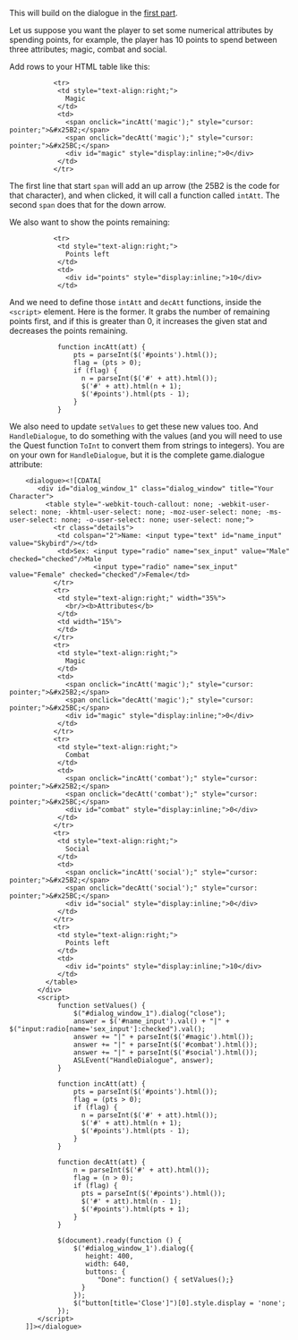 This will build on the dialogue in the [first part](ui-dialogue.html). 

Let us suppose you want the player to set some numerical attributes by spending points, for example, the player has 10 points to spend between three attributes; magic, combat and social.

Add rows to your HTML table like this:
```
           <tr>
            <td style="text-align:right;">
              Magic
            </td>
            <td>
              <span onclick="incAtt('magic');" style="cursor: pointer;">&#x25B2;</span>
              <span onclick="decAtt('magic');" style="cursor: pointer;">&#x25BC;</span>
              <div id="magic" style="display:inline;">0</div>
            </td>
           </tr> 
```
The first line that start `span` will add an up arrow (the 25B2 is the code for that character), and when clicked, it will call a function called `intAtt`. The second `span` does that for the down arrow.

We also want to show the points remaining:
```
           <tr>
            <td style="text-align:right;">
              Points left
            </td>
            <td>
              <div id="points" style="display:inline;">10</div>
            </td>
```
And we need to define those `intAtt` and `decAtt` functions, inside the `<script>` element. Here is the former. It grabs the number of remaining points first, and if this is greater than 0, it increases the given stat and decreases the points remaining.
```
            function incAtt(att) {
                pts = parseInt($('#points').html());
                flag = (pts > 0);
                if (flag) {
                  n = parseInt($('#' + att).html());
                  $('#' + att).html(n + 1);
                  $('#points').html(pts - 1);
                }
            }
```
We also need to update `setValues` to get these new values too. And `HandleDialogue`, to do something with the values (and you will need to use the Quest function `ToInt` to convert them from strings to integers). You are on your own for `HandleDialogue`, but it is the complete game.dialogue attribute:
```
    <dialogue><![CDATA[
       <div id="dialog_window_1" class="dialog_window" title="Your Character">
         <table style="-webkit-touch-callout: none; -webkit-user-select: none; -khtml-user-select: none; -moz-user-select: none; -ms-user-select: none; -o-user-select: none; user-select: none;">
           <tr class="details">
            <td colspan="2">Name: <input type="text" id="name_input" value="Skybird"/></td>
            <td>Sex: <input type="radio" name="sex_input" value="Male" checked="checked"/>Male
                     <input type="radio" name="sex_input" value="Female" checked="checked"/>Female</td>
           </tr>
           <tr>
            <td style="text-align:right;" width="35%">
              <br/><b>Attributes</b>
            </td>
            <td width="15%">
            </td>
           </tr> 
           <tr>
            <td style="text-align:right;">
              Magic
            </td>
            <td>
              <span onclick="incAtt('magic');" style="cursor: pointer;">&#x25B2;</span>
              <span onclick="decAtt('magic');" style="cursor: pointer;">&#x25BC;</span>
              <div id="magic" style="display:inline;">0</div>
            </td>
           </tr> 
           <tr>
            <td style="text-align:right;">
              Combat
            </td>
            <td>
              <span onclick="incAtt('combat');" style="cursor: pointer;">&#x25B2;</span>
              <span onclick="decAtt('combat');" style="cursor: pointer;">&#x25BC;</span>
              <div id="combat" style="display:inline;">0</div>
            </td>
           </tr> 
           <tr>
            <td style="text-align:right;">
              Social
            </td>
            <td>
              <span onclick="incAtt('social');" style="cursor: pointer;">&#x25B2;</span>
              <span onclick="decAtt('social');" style="cursor: pointer;">&#x25BC;</span>
              <div id="social" style="display:inline;">0</div>
            </td>
           </tr> 
           <tr>
            <td style="text-align:right;">
              Points left
            </td>
            <td>
              <div id="points" style="display:inline;">10</div>
            </td>
         </table>
       </div>
       <script>
            function setValues() {
                $("#dialog_window_1").dialog("close");
                answer = $('#name_input').val() + "|" + $("input:radio[name='sex_input']:checked").val();
                answer += "|" + parseInt($('#magic').html()); 
                answer += "|" + parseInt($('#combat').html()); 
                answer += "|" + parseInt($('#social').html()); 
                ASLEvent("HandleDialogue", answer);
            }
            
            function incAtt(att) {
                pts = parseInt($('#points').html());
                flag = (pts > 0);
                if (flag) {
                  n = parseInt($('#' + att).html());
                  $('#' + att).html(n + 1);
                  $('#points').html(pts - 1);
                }
            }
       
            function decAtt(att) {
                n = parseInt($('#' + att).html());
                flag = (n > 0);
                if (flag) {
                  pts = parseInt($('#points').html());
                  $('#' + att).html(n - 1);
                  $('#points').html(pts + 1);
                }
            }
       
            $(document).ready(function () {
                $('#dialog_window_1').dialog({
                   height: 400,
                   width: 640,
                   buttons: {
                      "Done": function() { setValues();}
                  }
                });
                $("button[title='Close']")[0].style.display = 'none';
            });
       </script>
    ]]></dialogue>
